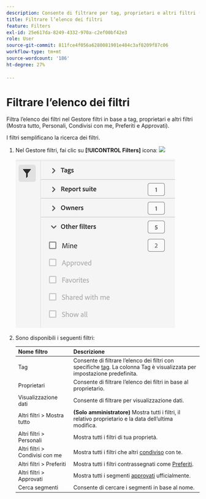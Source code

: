 ```yaml
---
description: Consente di filtrare per tag, proprietari e altri filtri (Mostra tutto, Personali, Condivisi con me, Preferiti e Approvati).
title: Filtrare l’elenco dei filtri
feature: Filters
exl-id: 25e617da-8249-4332-970a-c2ef00bf42e3
role: User
source-git-commit: 811fce4f056a6280081901e484c3af8209f87c06
workflow-type: tm+mt
source-wordcount: '186'
ht-degree: 27%

---
```


# Filtrare l’elenco dei filtri

Filtra l’elenco dei filtri nel Gestore filtri in base a tag, proprietari e altri filtri (Mostra tutto, Personali, Condivisi con me, Preferiti e Approvati).

I filtri semplificano la ricerca dei filtri.

1. Nel Gestore filtri, fai clic su **[!UICONTROL Filters]** icona:  ![](https://spectrum.adobe.com/static/icons/workflow_18/Smock_Filter_18_N.svg)

   ![Gestione filtri mostra l’icona Filtri e i filtri disponibili.](assets/filtering.png)

2. Sono disponibili i seguenti filtri:

   | Nome filtro | Descrizione |
   |---|---|
   | Tag | Consente di filtrare l’elenco dei filtri con specifiche [tag](/help/components/filters/filters-tag.md). La colonna Tag è visualizzata per impostazione predefinita. |
   | Proprietari | Consente di filtrare l’elenco dei filtri in base al proprietario. |
   | Visualizzazione dati | Consente di filtrare per visualizzazione dati. |
   | Altri filtri > Mostra tutto | **(Solo amministratore)** Mostra tutti i filtri, il relativo proprietario e la data dell’ultima modifica. |
   | Altri filtri > Personali | Mostra tutti i filtri di tua proprietà. |
   | Altri filtri > Condivisi con me | Mostra tutti i filtri che altri [condiviso](/help/components/filters/filters-share.md) con te. |
   | Altri filtri > Preferiti | Mostra tutti i filtri contrassegnati come [Preferiti](/help/components/filters/filters-favorite.md). |
   | Altri filtri > Approvati | Mostra tutti i segmenti [approvati](/help/components/filters/filters-approve.md) ufficialmente. |
   | Cerca segmenti | Consente di cercare i segmenti in base al nome. |
